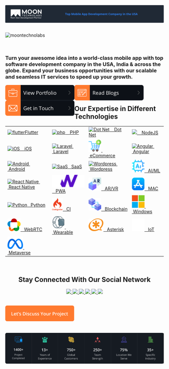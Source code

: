 <img src="profile/assets/top-header.png" align="center">
<br/>
<br/>
<div>
    <p align="left"> <img src="https://komarev.com/ghpvc/?username=moontechnolabs&label=Profile%20views&color=0e75b6&style=flat" alt="moontechnolabs" /> </p> 
    <br/>
</div>

<div>
    <h3>
        Turn your awesome idea into a world-class mobile app with top software development company in the USA, India & across the globe. Expand your business opportunities with our scalable and seamless IT services to speed up your growth.
    </h3>
    
</div>

<div>
    <a href="https://www.moontechnolabs.com/portfolios"><img src="profile/assets/view-portfolio.svg" align="left" width="220px"></a>
    <a href="https://www.moontechnolabs.com/blog/"><img src="profile/assets/read-blogs.svg" align="left" width="220px"></a>
    <a href="https://www.moontechnolabs.com/contact-us"><img src="profile/assets/get-in-touch.png" align="left" width="220px"></a>
</div>

<br/>
<br/>

<div>
    <h2>Our Expertise in Different Technologies</h2>
</div>

<table>
<tr>
    <td><a href="https://www.moontechnolabs.com/services/flutter-app-development-company" target="_blank"><img src="https://www.vectorlogo.zone/logos/flutterio/flutterio-icon.svg" alt="flutter" height="40" />Flutter</a></td>
    <td><a href="https://www.moontechnolabs.com/services/php-development-company" target="_blank"><img src="https://www.vectorlogo.zone/logos/php/php-vertical.svg" alt="php" height="40"/>&nbsp; &nbsp;  PHP </a> </td>
    <td><a href="https://www.moontechnolabs.com/services/asp-net-web-development" target="_blank"><img src="https://www.vectorlogo.zone/logos/dotnet/dotnet-icon.svg" alt="Dot Net" height="40" />&nbsp; &nbsp;  Dot Net</a></td>
    <td><a href="https://www.moontechnolabs.com/services/node-js-development-company" target="_blank"><img src="https://www.vectorlogo.zone/logos/nodejs/nodejs-icon.svg" height="40">&nbsp; &nbsp;  NodeJS</a></td>
</tr>

<tr>
    <td><a href="https://www.moontechnolabs.com/services/ios-app-development" target="_blank"><img src="https://www.vectorlogo.zone/logos/apple/apple-icon.svg" alt="iOS" height="40" />&nbsp; &nbsp; iOS</td>
    <td><a href="https://www.moontechnolabs.com/services/laravel-development-company" target="_blank"><img src="https://www.vectorlogo.zone/logos/laravel/laravel-icon.svg" alt="Laravel" height="40" />&nbsp; &nbsp;Laravel</a></td>
    <td><a href="https://www.moontechnolabs.com/services/eCommerce-website-development-company" target="_blank"> <img src="profile/assets/add-to-cart.png" alt="eCommerce" height="40" />&nbsp; &nbsp;eCommerce</td>
    <td><a href="https://www.moontechnolabs.com/services/angularJS-development-company" target="_blank"><img src="https://www.vectorlogo.zone/logos/angular/angular-icon.svg" alt="Angular" height="40" />&nbsp; &nbsp;Angular</a></td>
</tr>

<tr>
    <td><a href="https://www.moontechnolabs.com/services/android-app-development-company" target="_blank"><img src="https://www.vectorlogo.zone/logos/android/android-icon.svg" alt="Android" height="40" />&nbsp; &nbsp;Android<a></td>
    <td><a href="https://www.moontechnolabs.com/services/SaaS-application-development" target="_blank"><img src="https://www.vectorlogo.zone/logos/sass-lang/sass-lang-icon.svg" alt="SaaS" height="40" />&nbsp; &nbsp;SaaS</a></td>
    <td><a href="https://www.moontechnolabs.com/services/wordpress-development-company" target="_blank"><img src="https://www.vectorlogo.zone/logos/wordpress/wordpress-icon.svg" alt="Wordpress" height="40" />&nbsp; &nbsp;Wordpress</a></td>
    <td><a href="https://www.moontechnolabs.com/services/ai-ml-app-development" target="_blank"><img src="profile/assets/ai.png" alt="AI/ML" height="40" />&nbsp; &nbsp;AI/ML</a></td>
</tr>

<tr>
    <td><a href="https://www.moontechnolabs.com/services/react-native-app-development-company" target="_blank"><img src="https://www.vectorlogo.zone/logos/reactjs/reactjs-icon.svg" alt="React Native" height="40" />&nbsp; &nbsp;React Native</a></td>
    <td><a href="https://www.moontechnolabs.com/services/progressive-web-app-development" target="_blank"><img src="profile/assets/pwa-icon.png" alt="PWA" height="40" />&nbsp; &nbsp;PWA</a></td>
    <td><a href="https://www.moontechnolabs.com/services/ar-vr-development-company" target="_blank"><img src="profile/assets/augmented-reality.png" alt="AR/VR" height="40" />&nbsp; &nbsp;AR/VR</a></td>
    <td><a href="#" target="_blank"><img src="profile/assets/app-store.png" alt="MAC" height="40" />&nbsp; &nbsp;MAC</a></td>
</tr>

<tr>
    <td><a href="https://www.moontechnolabs.com/services/python-development-company" target="_blank"><img src="https://www.vectorlogo.zone/logos/python/python-icon.svg" alt="Python" height="40" />&nbsp; &nbsp;Python</a></td>
    <td><a href="https://www.moontechnolabs.com/services/codeigniter-development-company" target="_blank"><img src="profile/assets/codeigniter.png" alt="CI" height="40" />&nbsp; &nbsp;CI</a></td>
    <td><a href="https://www.moontechnolabs.com/blockchain-development-services" target="_blank"><img src="profile/assets/blockchain.png" alt="Blockchain" height="40" />&nbsp; &nbsp;Blockchain</a></td>
    <td><a href="https://www.moontechnolabs.com/services/windows-app-development-company" target="_blank"><img src="profile/assets/windows.png" alt="Windows" height="40" />&nbsp; &nbsp;Windows</a></td>
</tr>

<tr>
    <td><a href="https://www.moontechnolabs.com/services/webrtc-development-company" target="_blank"><img src="profile/assets/webrtc.png" alt="WebRTC" height="40" />&nbsp; &nbsp;WebRTC</a></td>
    <td><a href="https://www.moontechnolabs.com/services/wearable-devices-app-development" target="_blank"><img src="profile/assets/wearable.png" alt="Wearable" height="40" />&nbsp; &nbsp;Wearable</a></td>
    <td><a href="" target="_blank"><img src="profile/assets/asterisk.png" alt="Asterisk" height="40" />&nbsp; &nbsp;Asterisk</a></td>
    <td><a href="https://www.moontechnolabs.com/services/asterisk-development-company" target="_blank"><img src="profile/assets/iot.png" alt="IoT" height="40" />&nbsp; &nbsp;IoT</a></td>
</tr>

<tr>
    <td><a href="https://www.moontechnolabs.com/services/metaverse-development" target="_blank"><img src="profile/assets/meta.png" alt="Metaverse" height="40" />&nbsp; &nbsp;Metaverse</a></td>
    <td></td>
    <td></td>
    <td></td>
</tr>

</table>
<br/>
<div align="center">
    <h2>Stay Connected With Our Social Network</h2>
    <a href="https://www.facebook.com/moontechnolabs/"><img height="50" src="https://www.vectorlogo.zone/logos/facebook/facebook-official.svg" />    </a>
    <a href="https://twitter.com/moontechnolabs"><img  height="50" src="https://www.vectorlogo.zone/logos/twitter/twitter-tile.svg" />      </a>
    <a href="https://www.instagram.com/moontechnolabs/"><img  height="50" src="https://www.vectorlogo.zone/logos/instagram/instagram-tile.svg" />  </a>
    <a href="https://in.pinterest.com/moontechnolabs/"><img  height="50" src="https://www.vectorlogo.zone/logos/pinterest/pinterest-tile.svg" />  </a>
    <a href="https://www.linkedin.com/company/moontechnolabs/mycompany/"><img height="50" src="https://www.vectorlogo.zone/logos/linkedin/linkedin-tile.svg" />  </a>
    <a href="https://www.youtube.com/@moontechnolabs"><img  height="50" src="https://www.vectorlogo.zone/logos/youtube/youtube-tile.svg" />  </a>
</div>
<br/><br/>
<div>
<a href="https://www.moontechnolabs.com/contact-us"><img height="50" src="profile/assets/lets-discuss-project.png" /></a>
</div>
<br/><br/>
<a href="https://www.moontechnolabs.com/"><img src="profile/assets/bottom-footer.png" /></a>